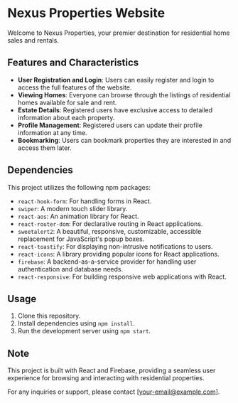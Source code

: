 # Nexus Properties Website

Welcome to Nexus Properties, your premier destination for residential home sales and rentals.

## Features and Characteristics

- **User Registration and Login**: Users can easily register and login to access the full features of the website.
- **Viewing Homes**: Everyone can browse through the listings of residential homes available for sale and rent.
- **Estate Details**: Registered users have exclusive access to detailed information about each property.
- **Profile Management**: Registered users can update their profile information at any time.
- **Bookmarking**: Users can bookmark properties they are interested in and access them later.

## Dependencies

This project utilizes the following npm packages:

- `react-hook-form`: For handling forms in React.
- `swiper`: A modern touch slider library.
- `react-aos`: An animation library for React.
- `react-router-dom`: For declarative routing in React applications.
- `sweetalert2`: A beautiful, responsive, customizable, accessible replacement for JavaScript's popup boxes.
- `react-toastify`: For displaying non-intrusive notifications to users.
- `react-icons`: A library providing popular icons for React applications.
- `firebase`: A backend-as-a-service provider for handling user authentication and database needs.
- `react-responsive`: For building responsive web applications with React.

## Usage

1. Clone this repository.
2. Install dependencies using `npm install`.
3. Run the development server using `npm start`.

## Note

This project is built with React and Firebase, providing a seamless user experience for browsing and interacting with residential properties.

For any inquiries or support, please contact [your-email@example.com].


